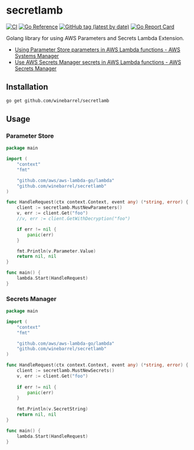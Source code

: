 # secretlamb

[![CI](https://github.com/winebarrel/secretlamb/actions/workflows/ci.yml/badge.svg)](https://github.com/winebarrel/secretlamb/actions/workflows/ci.yml)
[![Go Reference](https://pkg.go.dev/badge/github.com/winebarrel/secretlamb.svg)](https://pkg.go.dev/github.com/winebarrel/secretlamb)
[![GitHub tag (latest by date)](https://img.shields.io/github/v/tag/winebarrel/secretlamb)](https://github.com/winebarrel/secretlamb/tags)
[![Go Report Card](https://goreportcard.com/badge/github.com/winebarrel/secretlamb)](https://goreportcard.com/report/github.com/winebarrel/secretlamb)

Golang library for using AWS Parameters and Secrets Lambda Extension.

- [Using Parameter Store parameters in AWS Lambda functions - AWS Systems Manager](https://docs.aws.amazon.com/systems-manager/latest/userguide/ps-integration-lambda-extensions.html)
- [Use AWS Secrets Manager secrets in AWS Lambda functions - AWS Secrets Manager](https://docs.aws.amazon.com/secretsmanager/latest/userguide/retrieving-secrets_lambda.html)

## Installation

```sh
go get github.com/winebarrel/secretlamb
```

## Usage

### Parameter Store

```go
package main

import (
	"context"
	"fmt"

	"github.com/aws/aws-lambda-go/lambda"
	"github.com/winebarrel/secretlamb"
)

func HandleRequest(ctx context.Context, event any) (*string, error) {
	client := secretlamb.MustNewParameters()
	v, err := client.Get("foo")
	//v, err := client.GetWithDecryption("foo")

	if err != nil {
		panic(err)
	}

	fmt.Println(v.Parameter.Value)
	return nil, nil
}

func main() {
	lambda.Start(HandleRequest)
}
```

### Secrets Manager

```go
package main

import (
	"context"
	"fmt"

	"github.com/aws/aws-lambda-go/lambda"
	"github.com/winebarrel/secretlamb"
)

func HandleRequest(ctx context.Context, event any) (*string, error) {
	client := secretlamb.MustNewSecrets()
	v, err := client.Get("foo")
	
	if err != nil {
		panic(err)
	}
	
	fmt.Println(v.SecretString)
	return nil, nil
}

func main() {
	lambda.Start(HandleRequest)
}
```
